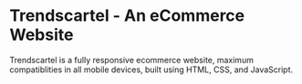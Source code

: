 # Trendscartel - An eCommerce Website



Trendscartel is a fully responsive ecommerce website, maximum compatiblities in all mobile devices, built using HTML, CSS, and JavaScript.


